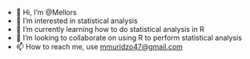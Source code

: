 - 👋 Hi, I’m @Mellors
- 👀 I’m interested in statistical analysis 
- 🌱 I’m currently learning how to do statistical analysis in R
- 💞️ I’m looking to collaborate on using R to perform statistical analysis 
- 📫 How to reach me, use mmuridzo47@gmail.com 

<!---
Mellors/Mellors is a ✨ special ✨ repository because its `README.md` (this file) appears on your GitHub profile.
You can click the Preview link to take a look at your changes.
--->

